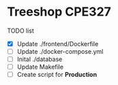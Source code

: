 # Treeshop CPE327

TODO list

- [x] Update ./frontend/Dockerfile
- [ ] Update ./docker-compose.yml
- [ ] Inital ./database
- [ ] Update Makefile
- [ ] Create script for **Production**
